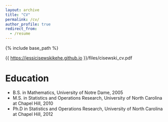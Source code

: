 ```yaml
---
layout: archive
title: "CV"
permalink: /cv/
author_profile: true
redirect_from:
  - /resume
---
```


{% include base_path %}


{{ https://jessicisewskikehe.github.io }}/files/cisewski_cv.pdf


Education
======
* B.S. in Mathematics, University of Notre Dame, 2005
* M.S. in Statistics and Operations Research, University of North Carolina at Chapel Hill, 2010
* Ph.D in Statistics and Operations Research, University of North Carolina at Chapel Hill, 2012


  
